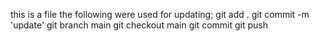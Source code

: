 this is a file
the following were used for updating;
git add .
git commit -m 'update'
git branch main
git checkout main
git commit
git push
